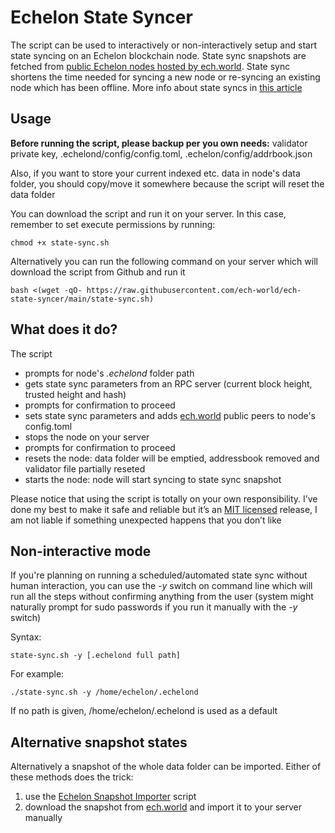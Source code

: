 # Echelon State Syncer

The script can be used to interactively or non-interactively setup and start state syncing on an Echelon blockchain node. State sync snapshots are fetched from [public Echelon nodes hosted by ech.world](https://ech.world/nodes). State sync shortens the time needed for syncing a new node or re-syncing an existing node which has been offline. More info about state syncs in [this article](https://blog.cosmos.network/cosmos-sdk-state-sync-guide-99e4cf43be2f)

## Usage

**Before running the script, please backup per you own needs:** validator private key, .echelond/config/config.toml, .echelon/config/addrbook.json

Also, if you want to store your current indexed etc. data in node's data folder, you should copy/move it somewhere because the script will reset the data folder

You can download the script and run it on your server. In this case, remember to set execute permissions by running:
```
chmod +x state-sync.sh
```

Alternatively you can run the following command on your server which will download the script from Github and run it

```
bash <(wget -qO- https://raw.githubusercontent.com/ech-world/ech-state-syncer/main/state-sync.sh)
```

## What does it do?

The script
* prompts for node's _.echelond_ folder path
* gets state sync parameters from an RPC server (current block height, trusted height and hash)
* prompts for confirmation to proceed
* sets state sync parameters and adds [ech.world](https://ech.world) public peers to node's config.toml
* stops the node on your server
* prompts for confirmation to proceed
* resets the node: data folder will be emptied, addressbook removed and validator file partially reseted
* starts the node: node will start syncing to state sync snapshot

Please notice that using the script is totally on your own responsibility. I’ve done my best to make it safe and reliable but it’s an [MIT licensed](/LICENSE) release, I am not liable if something unexpected happens that you don’t like

## Non-interactive mode

If you're planning on running a scheduled/automated state sync without human interaction, you can use the _-y_ switch on command line which will run all the steps without confirming anything from the user (system might naturally prompt for sudo passwords if you run it manually with the _-y_ switch)

Syntax:
```
state-sync.sh -y [.echelond full path]
```

For example:
```
./state-sync.sh -y /home/echelon/.echelond
```

If no path is given, /home/echelon/.echelond is used as a default

## Alternative snapshot states

Alternatively a snapshot of the whole data folder can be imported. Either of these methods does the trick:
1. use the [Echelon Snapshot Importer](https://github.com/ech-world/ech-snapshot-importer/) script
2. download the snapshot from [ech.world](https://ech.world/snapshots/#import-snapshot-manually) and import it to your server manually
